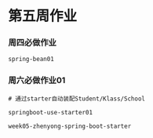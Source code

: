 # 第五周作业

### 周四必做作业
```
spring-bean01
```

### 周六必做作业01
```
# 通过starter自动装配Student/Klass/School

springboot-use-starter01

week05-zhenyong-spring-boot-starter
```